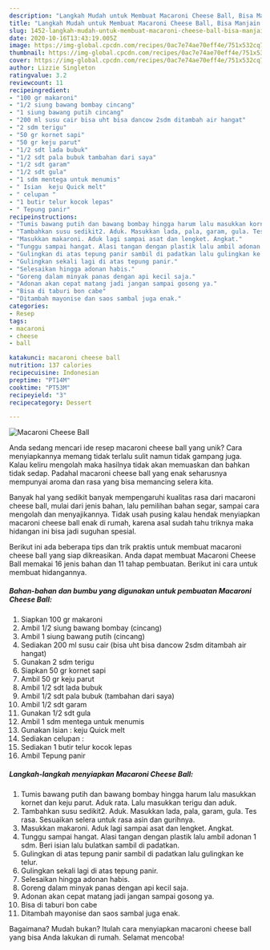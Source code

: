 ```yaml
---
description: "Langkah Mudah untuk Membuat Macaroni Cheese Ball, Bisa Manjain Lidah"
title: "Langkah Mudah untuk Membuat Macaroni Cheese Ball, Bisa Manjain Lidah"
slug: 1452-langkah-mudah-untuk-membuat-macaroni-cheese-ball-bisa-manjain-lidah
date: 2020-10-16T13:43:19.005Z
image: https://img-global.cpcdn.com/recipes/0ac7e74ae70eff4e/751x532cq70/macaroni-cheese-ball-foto-resep-utama.jpg
thumbnail: https://img-global.cpcdn.com/recipes/0ac7e74ae70eff4e/751x532cq70/macaroni-cheese-ball-foto-resep-utama.jpg
cover: https://img-global.cpcdn.com/recipes/0ac7e74ae70eff4e/751x532cq70/macaroni-cheese-ball-foto-resep-utama.jpg
author: Lizzie Singleton
ratingvalue: 3.2
reviewcount: 11
recipeingredient:
- "100 gr makaroni"
- "1/2 siung bawang bombay cincang"
- "1 siung bawang putih cincang"
- "200 ml susu cair bisa uht bisa dancow 2sdm ditambah air hangat"
- "2 sdm terigu"
- "50 gr kornet sapi"
- "50 gr keju parut"
- "1/2 sdt lada bubuk"
- "1/2 sdt pala bubuk tambahan dari saya"
- "1/2 sdt garam"
- "1/2 sdt gula"
- "1 sdm mentega untuk menumis"
- " Isian  keju Quick melt"
- " celupan "
- "1 butir telur kocok lepas"
- " Tepung panir"
recipeinstructions:
- "Tumis bawang putih dan bawang bombay hingga harum lalu masukkan kornet dan keju parut. Aduk rata. Lalu masukkan terigu dan aduk."
- "Tambahkan susu sedikit2. Aduk. Masukkan lada, pala, garam, gula. Tes rasa. Sesuaikan selera untuk rasa asin dan gurihnya."
- "Masukkan makaroni. Aduk lagi sampai asat dan lengket. Angkat."
- "Tunggu sampai hangat. Alasi tangan dengan plastik lalu ambil adonan 1 sdm. Beri isian lalu bulatkan sambil di padatkan."
- "Gulingkan di atas tepung panir sambil di padatkan lalu gulingkan ke telur."
- "Gulingkan sekali lagi di atas tepung panir."
- "Selesaikan hingga adonan habis."
- "Goreng dalam minyak panas dengan api kecil saja."
- "Adonan akan cepat matang jadi jangan sampai gosong ya."
- "Bisa di taburi bon cabe"
- "Ditambah mayonise dan saos sambal juga enak."
categories:
- Resep
tags:
- macaroni
- cheese
- ball

katakunci: macaroni cheese ball 
nutrition: 137 calories
recipecuisine: Indonesian
preptime: "PT14M"
cooktime: "PT53M"
recipeyield: "3"
recipecategory: Dessert

---
```



![Macaroni Cheese Ball](https://img-global.cpcdn.com/recipes/0ac7e74ae70eff4e/751x532cq70/macaroni-cheese-ball-foto-resep-utama.jpg)

Anda sedang mencari ide resep macaroni cheese ball yang unik? Cara menyiapkannya memang tidak terlalu sulit namun tidak gampang juga. Kalau keliru mengolah maka hasilnya tidak akan memuaskan dan bahkan tidak sedap. Padahal macaroni cheese ball yang enak seharusnya mempunyai aroma dan rasa yang bisa memancing selera kita.

Banyak hal yang sedikit banyak mempengaruhi kualitas rasa dari macaroni cheese ball, mulai dari jenis bahan, lalu pemilihan bahan segar, sampai cara mengolah dan menyajikannya. Tidak usah pusing kalau hendak menyiapkan macaroni cheese ball enak di rumah, karena asal sudah tahu triknya maka hidangan ini bisa jadi suguhan spesial.




Berikut ini ada beberapa tips dan trik praktis untuk membuat macaroni cheese ball yang siap dikreasikan. Anda dapat membuat Macaroni Cheese Ball memakai 16 jenis bahan dan 11 tahap pembuatan. Berikut ini cara untuk membuat hidangannya.

<!--inarticleads1-->

##### Bahan-bahan dan bumbu yang digunakan untuk pembuatan Macaroni Cheese Ball:

1. Siapkan 100 gr makaroni
1. Ambil 1/2 siung bawang bombay (cincang)
1. Ambil 1 siung bawang putih (cincang)
1. Sediakan 200 ml susu cair (bisa uht bisa dancow 2sdm ditambah air hangat)
1. Gunakan 2 sdm terigu
1. Siapkan 50 gr kornet sapi
1. Ambil 50 gr keju parut
1. Ambil 1/2 sdt lada bubuk
1. Ambil 1/2 sdt pala bubuk (tambahan dari saya)
1. Ambil 1/2 sdt garam
1. Gunakan 1/2 sdt gula
1. Ambil 1 sdm mentega untuk menumis
1. Gunakan  Isian : keju Quick melt
1. Sediakan  celupan :
1. Sediakan 1 butir telur kocok lepas
1. Ambil  Tepung panir




<!--inarticleads2-->

##### Langkah-langkah menyiapkan Macaroni Cheese Ball:

1. Tumis bawang putih dan bawang bombay hingga harum lalu masukkan kornet dan keju parut. Aduk rata. Lalu masukkan terigu dan aduk.
1. Tambahkan susu sedikit2. Aduk. Masukkan lada, pala, garam, gula. Tes rasa. Sesuaikan selera untuk rasa asin dan gurihnya.
1. Masukkan makaroni. Aduk lagi sampai asat dan lengket. Angkat.
1. Tunggu sampai hangat. Alasi tangan dengan plastik lalu ambil adonan 1 sdm. Beri isian lalu bulatkan sambil di padatkan.
1. Gulingkan di atas tepung panir sambil di padatkan lalu gulingkan ke telur.
1. Gulingkan sekali lagi di atas tepung panir.
1. Selesaikan hingga adonan habis.
1. Goreng dalam minyak panas dengan api kecil saja.
1. Adonan akan cepat matang jadi jangan sampai gosong ya.
1. Bisa di taburi bon cabe
1. Ditambah mayonise dan saos sambal juga enak.




Bagaimana? Mudah bukan? Itulah cara menyiapkan macaroni cheese ball yang bisa Anda lakukan di rumah. Selamat mencoba!
